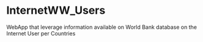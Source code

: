 # InternetWW_Users
WebApp that leverage information available on World Bank database on the Internet User per Countries
